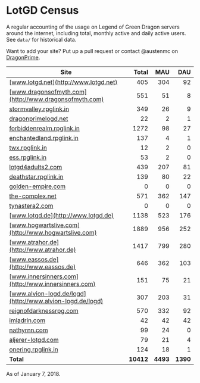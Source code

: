 # LotGD Census
A regular accounting of the usage on Legend of Green Dragon servers around the internet, including total, monthly active and daily active users. See `data/` for historical data.

Want to add your site? Put up a pull request or contact @austenmc on [DragonPrime](http://dragonprime.net).


Site | Total | MAU | DAU
--- | ---:| ---:| ---:
[www.lotgd.net](http://www.lotgd.net)|405|304|92
[www.dragonsofmyth.com](http://www.dragonsofmyth.com)|551|51|8
[stormvalley.rpglink.in](http://stormvalley.rpglink.in)|349|26|9
[dragonprimelogd.net](http://dragonprimelogd.net)|22|2|1
[forbiddenrealm.rpglink.in](http://forbiddenrealm.rpglink.in)|1272|98|27
[enchantedland.rpglink.in](http://enchantedland.rpglink.in)|137|4|1
[twx.rpglink.in](http://twx.rpglink.in)|12|2|0
[ess.rpglink.in](http://ess.rpglink.in)|53|2|0
[lotgd4adults2.com](http://lotgd4adults2.com)|439|207|81
[deathstar.rpglink.in](http://deathstar.rpglink.in)|139|80|22
[golden-empire.com](http://golden-empire.com)|0|0|0
[the-complex.net](http://the-complex.net)|571|362|147
[tynastera2.com](http://tynastera2.com)|0|0|0
[www.lotgd.de](http://www.lotgd.de)|1138|523|176
[www.hogwartslive.com](http://www.hogwartslive.com)|1889|956|252
[www.atrahor.de](http://www.atrahor.de)|1417|799|280
[www.eassos.de](http://www.eassos.de)|646|362|103
[www.innersinners.com](http://www.innersinners.com)|151|75|21
[www.alvion-logd.de/logd](http://www.alvion-logd.de/logd)|307|203|31
[reignofdarknessrpg.com](http://reignofdarknessrpg.com)|570|332|92
[imladrin.com](http://imladrin.com)|42|42|42
[nathyrnn.com](http://nathyrnn.com)|99|24|0
[aljerer-lotgd.com](http://aljerer-lotgd.com)|79|21|4
[onering.rpglink.in](http://onering.rpglink.in)|124|18|1
**Total**|**10412**|**4493**|**1390**

As of January 7, 2018.
